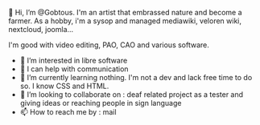 👋 Hi, I’m @Gobtous. I'm an artist that embrassed nature and become a farmer. 
As a hobby, i'm a sysop and managed mediawiki, veloren wiki, nextcloud, joomla...

I'm good with video editing, PAO, CAO and various software.
- 👀 I’m interested in libre software
- 🎥 I can help with communication
- 🌱 I’m currently learning nothing. I'm not a dev and lack free time to do so. I know CSS and HTML.
- 💞️ I’m looking to collaborate on : deaf related project as a tester and giving ideas or reaching people in sign language
- 📫 How to reach me by : mail

<!---
Gobtous/Gobtous is a ✨ special ✨ repository because its `README.md` (this file) appears on your GitHub profile.
You can click the Preview link to take a look at your changes.
--->
